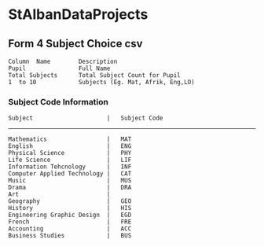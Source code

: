 # StAlbanDataProjects

## Form 4 Subject Choice csv 
    Column  Name        Description 
    Pupil               Full Name
    Total Subjects      Total Subject Count for Pupil
    1  to 10            Subjects (Eg. Mat, Afrik, Eng,LO)          

### Subject Code Information ###
    Subject                     |   Subject Code
   ---------------------------------------------
    Mathematics                 |   MAT
    English                     |   ENG
    Physical Science            |   PHY
    Life Science                |   LIF
    Information Tehcnology      |   INF
    Computer Applied Technology |   CAT
    Music                       |   MUS
    Drama                       |   DRA
    Art                         |   
    Geography                   |   GEO
    History                     |   HIS
    Engineering Graphic Design  |   EGD
    French                      |   FRE
    Accounting                  |   ACC
    Business Studies            |   BUS


